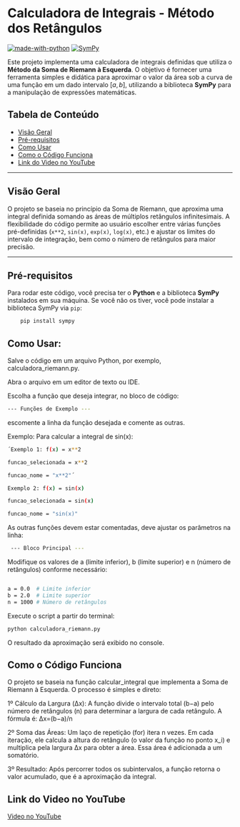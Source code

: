 # Calculadora de Integrais - Método dos Retângulos

[![made-with-python](https://img.shields.io/badge/Made%20with-Python-1f425f.svg)](https://www.python.org/)
[![SymPy](https://img.shields.io/badge/Uses-SymPy-66cc33.svg)](https://www.sympy.org/en/index.html)

Este projeto implementa uma calculadora de integrais definidas que utiliza o **Método da Soma de Riemann à Esquerda**. O objetivo é fornecer uma ferramenta simples e didática para aproximar o valor da área sob a curva de uma função em um dado intervalo $[a, b]$, utilizando a biblioteca **SymPy** para a manipulação de expressões matemáticas.

## Tabela de Conteúdo

- [Visão Geral](#visão-geral)
- [Pré-requisitos](#pré-requisitos)
- [Como Usar](#como-usar)
- [Como o Código Funciona](#como-o-código-funciona)
- [Link do Video no YouTube](#link-do-video-no-youtube)

---

## Visão Geral

O projeto se baseia no princípio da Soma de Riemann, que aproxima uma integral definida somando as áreas de múltiplos retângulos infinitesimais. A flexibilidade do código permite ao usuário escolher entre várias funções pré-definidas (`x**2`, `sin(x)`, `exp(x)`, `log(x)`, etc.) e ajustar os limites do intervalo de integração, bem como o número de retângulos para maior precisão.

---

## Pré-requisitos

Para rodar este código, você precisa ter o **Python** e a biblioteca **SymPy** instalados em sua máquina. Se você não os tiver, você pode instalar a biblioteca SymPy via `pip`:

```bash
    pip install sympy
```

## Como Usar:
Salve o código em um arquivo Python, por exemplo, calculadora_riemann.py.

Abra o arquivo em um editor de texto ou IDE.

Escolha a função que deseja integrar, no bloco de código: 

```bash
--- Funções de Exemplo --- 
```

escomente a linha da função desejada e comente as outras.

Exemplo: Para calcular a integral de sin(x):


```bash 
´Exemplo 1: f(x) = x**2

funcao_selecionada = x**2

funcao_nome = "x**2"´

```


```bash
Exemplo 2: f(x) = sin(x)

funcao_selecionada = sin(x)

funcao_nome = "sin(x)"
```

As outras funções devem estar comentadas, deve ajustar os parâmetros na linha:
```bash
 --- Bloco Principal ---
```
Modifique os valores de a (limite inferior), b (limite superior) e n (número de retângulos) conforme necessário:

```bash

a = 0.0  # Limite inferior
b = 2.0  # Limite superior
n = 1000 # Número de retângulos
```

Execute o script a partir do terminal:
```bash
python calculadora_riemann.py
```
O resultado da aproximação será exibido no console.

## Como o Código Funciona

O projeto se baseia na função calcular_integral que implementa a Soma de Riemann à Esquerda. O processo é simples e direto:

1º Cálculo da Largura (Δx): A função divide o intervalo total (b−a) pelo número de retângulos (n) para determinar a largura de cada retângulo. A fórmula é: Δx=(b−a)/n


2º Soma das Áreas: Um laço de repetição (for) itera n vezes. Em cada iteração, ele calcula a altura do retângulo (o valor da função no ponto x_i) e multiplica pela largura Δx para obter a área. Essa área é adicionada a um somatório.

3º Resultado: Após percorrer todos os subintervalos, a função retorna o valor acumulado, que é a aproximação da integral.


## Link do Video no YouTube

[Video no YouTube](https://youtu.be/qETp3qbCcgE)

















